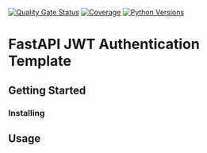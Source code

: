 [![Quality Gate Status](http://demo.macu.la:9100/api/project_badges/measure?project=dennislee_fastapi-jwt-auth-template_AY2Lv5OtxZ-YnpXIgl9d&metric=alert_status&token=sqb_10945b7cbab8908ee5a389cc23ec8f0808701a77)](http://demo.macu.la:9100/dashboard?id=dennislee_fastapi-jwt-auth-template_AY2Lv5OtxZ-YnpXIgl9d) [![Coverage](http://demo.macu.la:9100/api/project_badges/measure?project=dennislee_fastapi-jwt-auth-template_AY2Lv5OtxZ-YnpXIgl9d&metric=coverage&token=sqb_10945b7cbab8908ee5a389cc23ec8f0808701a77)](http://demo.macu.la:9100/dashboard?id=dennislee_fastapi-jwt-auth-template_AY2Lv5OtxZ-YnpXIgl9d) [![Python Versions](https://img.shields.io/badge/python-3.8%20|%203.9%20|%203.10%20|%203.11-blue.svg)](https://www.python.org)

# FastAPI JWT Authentication Template

## Getting Started

### Installing

## Usage
